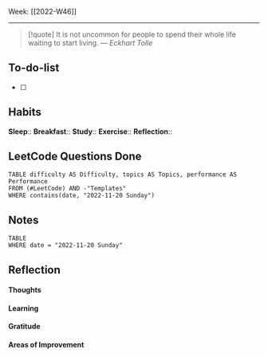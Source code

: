 Week: [[2022-W46]]
- - -
>[!quote]
> It is not uncommon for people to spend their whole life waiting to start living.
> — <cite>Eckhart Tolle</cite>

## To-do-list
- [ ] 

## Habits
**Sleep**:: 
**Breakfast**::
**Study**:: 
**Exercise**:: 
**Reflection**:: 

## LeetCode Questions Done
```dataview
TABLE difficulty AS Difficulty, topics AS Topics, performance AS Performance
FROM (#LeetCode) AND -"Templates"
WHERE contains(date, "2022-11-20 Sunday") 
```

## Notes
```dataview
TABLE
WHERE date = "2022-11-20 Sunday"
```

## Reflection
#### Thoughts 
#### Learning 
#### Gratitude
#### Areas of Improvement